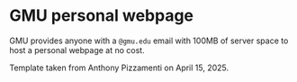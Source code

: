 
# GMU personal webpage
GMU provides anyone with a `@gmu.edu` email with 100MB of server space to host a personal webpage at no cost.

Template taken from Anthony Pizzamenti on April 15, 2025.
